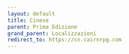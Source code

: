 ```yaml
---
layout: default
title: Cinese
parent: Prima Edizione
grand_parent: Localizzazioni
redirect_to: https://cn.cairnrpg.com
---
```

